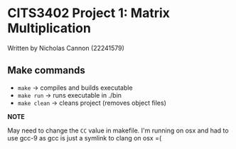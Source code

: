# CITS3402 Project 1: Matrix Multiplication

Written by Nicholas Cannon (22241579)

## Make commands

- `make` -> compiles and builds executable
- `make run` -> runs executable in ./bin
- `make clean` -> cleans project (removes object files)

**NOTE**

May need to change the `CC` value in makefile. I'm running on osx and had to use gcc-9 as gcc is just a symlink to clang on osx =(
